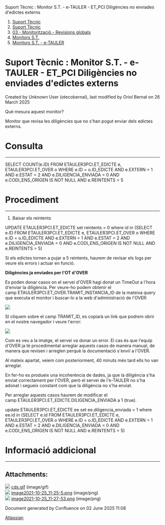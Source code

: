 Suport Tècnic : Monitor S.T. - e-TAULER - ET\_PCI Diligències no enviades d'edictes externs  

1.  [Suport Tècnic](index.md)
2.  [Suport Tècnic](13893782.md)
3.  [03 - Monitorització - Revisions globals](26313327.md)
4.  [Monitors S.T.](Monitors-S.T._41522177.md)
5.  [Monitors S.T. - e-TAULER](Monitors-S.T.---e-TAULER_127598666.md)

Suport Tècnic : Monitor S.T. - e-TAULER - ET\_PCI Diligències no enviades d'edictes externs
===========================================================================================

Created by Unknown User (otecobernal), last modified by Oriol Bernal on 26 March 2025

Què mesura aquest monitor?

Monitor que revisa les diligències que no s'han pogut enviar dels edictes externs.

**Consulta**
============

* * *

SELECT COUNT(e.ID) 
FROM 
  ETAULER3PCI.ET\_EDICTE e, 
  ETAULER3PCI.ET\_OVER o 
WHERE 
  e.ID = o.ID\_EDICTE 
  AND e.EXTERN = 1 
  AND e.ESTAT = 2 
  AND e.DILIGENCIA\_ENVIADA = 0 
  AND e.CODI\_ENS\_ORIGEN IS NOT NULL 
  AND e.REINTENTS = 5

**Procediment**
===============

* * *

1) Baixar els reintents

UPDATE ETAULER3PCI.ET\_EDICTE
   set reintents = 0
 where id in (SELECT e.ID
                FROM ETAULER3PCI.ET\_EDICTE e, ETAULER3PCI.ET\_OVER o
               WHERE e.ID = o.ID\_EDICTE
                 AND e.EXTERN = 1
                 AND e.ESTAT = 2
                 AND e.DILIGENCIA\_ENVIADA = 0
                 AND e.CODI\_ENS\_ORIGEN IS NOT NULL
                 AND e.REINTENTS = 5)

  

Si els edictes tornen a pujar a 5 reintents, haurem de revisar els logs per veure els errors i actuar en funció.

  

**Diligències ja enviades per l'OT d'OVER**

Es poden donar casos on el servei d'OVER hagi donat un TimeOut a l'hora d'enviar la diligència. Per veure-ho podem obtenir el camp ETAULER3PCI.ET\_OVER.TRAMIT\_INSTANCIA\_ID de la mateixa query que executa el monitor i buscar-lo a la web d'administració de l'OVER:

![](attachments/64520193/64978956.png)

SI cliquem sobre el camp TRAMIT\_ID, es copiarà un link que podrem obrir en el nostre navegador i veure l'error:

![](attachments/64520193/64978957.png)

Com es veu a la imatge, el servei va donar un error. El cas és que l'equip d'OVER ja té procedimentat arreglar aquests casos de manera manual, de manera que revisen i arreglen perquè la documentació s'enviï a l'OVER.

Al mateix apartat, veiem com posteriorment, 40 minuts més tard ells ho van arreglar.

En fer-ho es produeix una incoherència de dades, ja que la diligència s'ha enviat correctament per l'OVER, però el servei de l'e-TAULER no s'ha adonat i segueix constant com que la diligència no s'ha enviat.

Per arreglar aquests casos haurem de modificar el camp ETAULER3PCI.ET\_EDICTE.DILIGENCIA\_ENVIADA a 1 (true).

update ETAULER3PCI.ET\_EDICTE ee
   set ee.diligencia\_enviada = 1
 where ee.id in (SELECT e.id
                   FROM ETAULER3PCI.ET\_EDICTE e, ETAULER3PCI.ET\_OVER o
                  WHERE e.ID = o.ID\_EDICTE
                    AND e.EXTERN = 1
                    AND e.ESTAT = 2
                    AND e.DILIGENCIA\_ENVIADA = 0
                    AND e.CODI\_ENS\_ORIGEN IS NOT NULL
                    AND e.REINTENTS = 5)

**Informació addicional**
=========================

* * *

  

  

Attachments:
------------

![](images/icons/bullet_blue.gif) [cds.gif](attachments/64520193/64520194.gif) (image/gif)  
![](images/icons/bullet_blue.gif) [image2021-10-25\_11-25-5.png](attachments/64520193/64978956.png) (image/png)  
![](images/icons/bullet_blue.gif) [image2021-10-25\_11-27-53.png](attachments/64520193/64978957.png) (image/png)  

Document generated by Confluence on 02 June 2025 11:08

[Atlassian](http://www.atlassian.com/)
